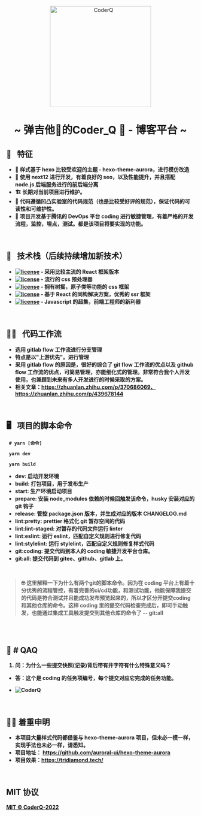 <p align="center">
<img src="https://coderq-website-1305021979.cos.ap-guangzhou.myqcloud.com/uPic/coderq_logo.png" alt="CoderQ" height="270" width="270"/>
 <h1 align="center"> ~ 弹吉他🎸的Coder_Q 🤖 - 博客平台 ~</h1>
</p>

## 🗿 &nbsp; <b>特征<b/>

- 💈 样式基于 hexo 比较受欢迎的主题 - hexo-theme-aurora，进行模仿改造
- 🦋 使用 next12 进行开发，有着良好的 seo，以及性能提升，并且搭配 node.js 后端服务进行的前后端分离
- 🏗 长期对当前项目进行维护。
- 🔩 代码遵循凹凸实验室的代码规范（也是比较受好评的规范），保证代码的可读性和可维护性。
- 🔭 项目开发基于腾讯的 DevOps 平台 coding 进行敏捷管理，有着严格的开发流程，监控，埋点，测试。都是该项目将要实现的功能。

<br/>

## 🧬 &nbsp; <b>技术栈（后续持续增加新技术）</b>

- [![license](https://img.shields.io/badge/React-17.0.2-blue?logo=React)](LICENSE) - 采用比较主流的 React 框架版本
- [![license](https://img.shields.io/badge/Sass-17.0.2-CC6699?logo=Sass)](LICENSE) - 流行的 css 预处理器
- [![license](https://img.shields.io/badge/TailwindCSS-17.0.2-06B6D4?logo=TailwindCSS)](LICENSE) - 拥有树摇，原子类等功能的 css 框架
- [![license](https://img.shields.io/badge/Next.js-12.0.10-white?logo=Next.js)](LICENSE) - 基于 React 的同构解决方案，优秀的 ssr 框架
- [![license](https://img.shields.io/badge/Typescript-4.5.5-gray?logo=Typescript)](LICENSE) - Javascript 的超集，前端工程师的新利器

<br/>

## 👮‍♀️ &nbsp; <b>代码工作流</b>

- 选用 gitlab flow 工作流进行分支管理
- 特点是以"上游优先"。进行管理
- 采用 gitlab flow 的原因是，很好的综合了 git flow 工作流的优点以及 github flow 工作流的优点，可简易管理，亦能细化式的管理。非常符合我个人开发使用，也兼顾到未来有多人开发进行的时候采取的方案。
- 相关文章：https://zhuanlan.zhihu.com/p/370686069、https://zhuanlan.zhihu.com/p/439678144

<br/>

## 🖥 &nbsp; <b>项目的脚本命令</b>

```shell
 # yarn [命令]

 yarn dev

 yarn build

```

- dev: 启动开发环境
- build: 打包项目，用于发布生产
- start: 生产环境启动项目
- prepare: 安装 node_modules 依赖的时候回触发该命令，husky 安装对应的 git 钩子
- release: 管控 package.json 版本，并生成对应的版本 CHANGELOG.md
- lint:pretty: prettier 格式化 git 暂存空间的代码
- lint:lint-staged: 对暂存的代码文件运行 linter
- lint:eslint: 运行 eslint，匹配自定义规则进行修复代码
- lint:stylelint: 运行 stylelint，匹配自定义规则修复样式代码
- git:coding: 提交代码到本人的 coding 敏捷开发平台仓库。
- git:all: 提交代码到 gitee、github、gitlab 上。

<br>

> 🤓 这里解释一下为什么有两个**git**的脚本命令。因为在 coding 平台上有着十分优秀的流程管控，有着完善的**ci/cd**功能，和**测试功能**，他能保障我提交的代码是符合测试并且能成功发布预览起来的，所以才区分开提交**coding**和其他仓库的命令。这样 coding 里的提交代码检查完成后，即可手动触发，也能通过集成工具触发提交到其他仓库的命令了 -- **git:all**

<br>

<br>

## 🦾 # QAQ

1. 问：为什么一些提交快照(记录)背后带有井字符有什么特殊意义吗？<br>

- 答：这个是 coding 的任务项编号，每个提交对应它完成的任务功能。

- <img src="https://coderq-website-1305021979.cos.ap-guangzhou.myqcloud.com/uPic/WechatIMG943.png" alt="CoderQ" />

<br/>

## 🙋‍♂️ 着重申明

- 本项目大量样式代码都借鉴与 hexo-theme-aurora 项目，但未必一模一样，实现手法也未必一样，请悉知。
- 项目地址： https://github.com/auroral-ui/hexo-theme-aurora
- 项目效果：https://tridiamond.tech/

<br/>

## MIT 协议

[MIT © CoderQ-2022](./LICENSE)
